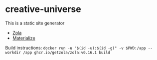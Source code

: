 # creative-universe

This is a static site generator

- [Zola](https://www.getzola.org/)
- [Materialize](https://materializecss.com/)

Build instructions: `docker run -u "$(id -u):$(id -g)" -v $PWD:/app --workdir /app ghcr.io/getzola/zola:v0.16.1 build`